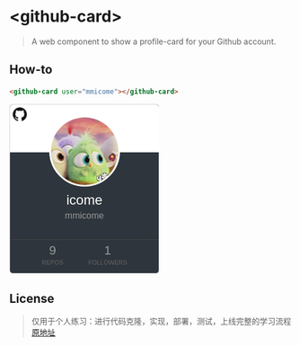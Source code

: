 # &lt;github-card&gt;

> A web component to show a profile-card for your Github account.

## How-to
```html
<github-card user="mmicome"></github-card>
```
![Example](src/assets/example.png)

## License

> 仅用于个人练习：进行代码克隆，实现，部署，测试，上线完整的学习流程 [原地址](https://github.com/pazguille/github-card)
